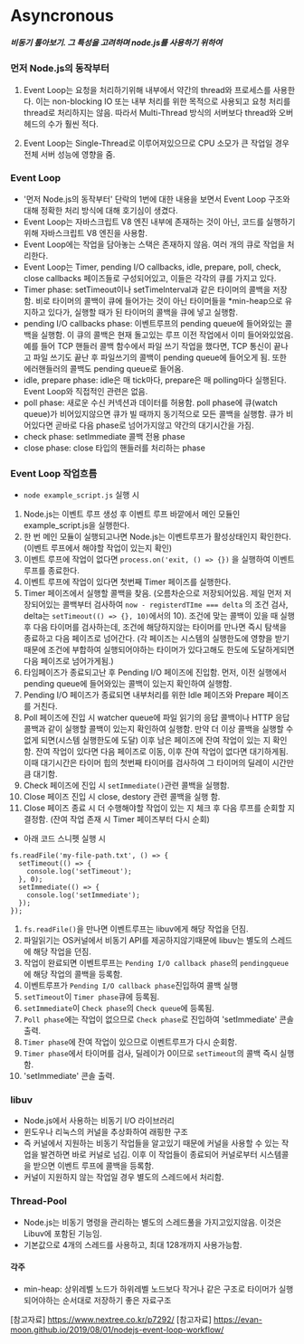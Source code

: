 # Asyncronous

##### 비동기 톺아보기. 그 특성을 고려하며 node.js를 사용하기 위하여

### 먼저 Node.js의 동작부터

1.  Event Loop는 요청을 처리하기위해 내부에서 약간의 thread와 프로세스를 사용한다. 이는 non-blocking IO 또는 내부 처리를 위한 목적으로 사용되고 요청 처리를 thread로 처리하지는 않음. 따라서 Multi-Thread 방식의 서버보다 thread와 오버헤드의 수가 훨씬 적다.

2.  Event Loop는 Single-Thread로 이루어져있으므로 CPU 소모가 큰 작업일 경우 전체 서버 성능에 영향을 줌.

### Event Loop

- '먼저 Node.js의 동작부터' 단락의 1번에 대한 내용을 보면서 Event Loop 구조와 대해 정확한 처리 방식에 대해 호기심이 생겼다.
- Event Loop는 자바스크립트 V8 엔진 내부에 존재하는 것이 아닌, 코드를 실행하기 위해 자바스크립트 V8 엔진을 사용함.
- Event Loop에는 작업을 담아놓는 스택은 존재하지 않음. 여러 개의 큐로 작업을 처리한다.
- Event Loop는 Timer, pending I/O callbacks, idle, prepare, poll, check, close callbacks 페이즈들로 구성되어있고, 이들은 각각의 큐를 가지고 있다.
- Timer phase: setTimeout이나 setTimeInterval과 같은 타이머의 콜백을 저장함. 비로 타이머의 콜백이 큐에 들어가는 것이 아닌 타이머들을 \*min-heap으로 유지하고 있다가, 실행할 때가 된 타이머의 콜백을 큐에 넣고 실행함.
- pending I/O callbacks phase: 이벤트루프의 pending queue에 들어와있는 콜백을 실행함. 이 큐의 콜백은 현재 돌고있는 루프 이전 작업에서 이미 들어와있었음. 예를 들어 TCP 핸들러 콜백 함수에서 파일 쓰기 작업을 했다면, TCP 통신이 끝나고 파일 쓰기도 끝난 후 파일쓰기의 콜백이 pending queue에 들어오게 됨. 또한 에러핸들러의 콜백도 pending queue로 들어옴.
- idle, prepare phase: idle은 매 tick마다, prepare은 매 polling마다 실행된다. Event Loop와 직접적인 관련은 없음.
- poll phase: 새로운 수신 커넥션과 데이터를 허용함. poll phase에 큐(watch queue)가 비어있지않으면 큐가 빌 때까지 동기적으로 모든 콜백을 실행함. 큐가 비어있다면 곧바로 다음 phase로 넘어가지않고 약간의 대기시간을 가짐.
- check phase: setImmediate 콜백 전용 phase
- close phase: close 타입의 핸들러를 처리하는 phase

### Event Loop 작업흐름

- `node example_script.js` 실행 시

1. Node.js는 이벤트 루프 생성 후 이벤트 루프 바깥에서 메인 모듈인 example_script.js을 실행한다.
2. 한 번 메인 모듈이 실행되고나면 Node.js는 이벤트루프가 활성상태인지 확인한다. (이벤트 루프에서 해야할 작업이 있는지 확인)
3. 이벤트 루프에 작업이 없다면 `process.on('exit, () => {})` 을 실행하여 이벤트 루프를 종료한다.
4. 이벤트 루프에 작업이 있다면 첫번째 Timer 페이즈를 실행한다.
5. Timer 페이즈에서 실행할 콜백을 찾음. (오름차순으로 저장되어있음. 제일 먼저 저장되어있는 콜백부터 검사하여 `now - registerdTIme === delta` 의 조건 검사, delta는 `setTimeout(() => {}, 10)`에서의 10). 조건에 맞는 콜백이 있을 때 실행 후 다음 타이머를 검사하는데, 조건에 해당하지않는 타이머를 만나면 즉시 탐색을 종료하고 다음 페이즈로 넘어간다. (각 페이즈는 시스템의 실행한도에 영향을 받기때문에 조건에 부합하여 실행되어야하는 타이머가 있다고해도 한도에 도달하게되면 다음 페이즈로 넘어가게됨.)
6. 타임페이즈가 종료되고난 후 Pending I/O 페이즈에 진입함. 먼저, 이전 실행에서 pending queue에 들어와있는 콜백이 있는지 확인하여 실행함.
7. Pending I/O 페이즈가 종료되면 내부처리를 위한 Idle 페이즈와 Prepare 페이즈를 거친다.
8. Poll 페이즈에 진입 시 watcher queue에 파일 읽기의 응답 콜백이나 HTTP 응답 콜백과 같이 실행할 콜백이 있는지 확인하여 실행함. 만약 더 이상 콜백을 실행할 수 없게 되면(시스템 실행한도에 도달) 이후 남은 페이즈에 잔여 작업이 있는 지 확인함. 잔여 작업이 있다면 다음 페이즈로 이동, 이후 잔여 작업이 없다면 대기하게됨. 이때 대기시간은 타이머 힙의 첫번째 타이머를 검사하여 그 타이머의 딜레이 시간만큼 대기함.
9. Check 페이즈에 진입 시 `setImmediate()`관련 콜백을 실행함.
10. Close 페이즈 진입 시 close, destory 관련 콜백을 실행 함.
11. Close 페이즈 종료 시 더 수행해야할 작업이 있는 지 체크 후 다음 루프를 순회할 지 결정함. (잔여 작업 존재 시 Timer 페이즈부터 다시 순회)

- 아래 코드 스니펫 실행 시

```
fs.readFile('my-file-path.txt', () => {
  setTimeout(() => {
    console.log('setTimeout');
  }, 0);
  setImmediate(() => {
    console.log('setImmediate');
  });
});
```

1. `fs.readFile()`을 만나면 이벤트루프는 libuv에게 해당 작업을 던짐.
2. 파일읽기는 OS커널에서 비동기 API를 제공하지않기때문에 libuv는 별도의 스레드에 해당 작업을 던짐.
3. 작업이 완료되면 이벤트루프는 `Pending I/O callback phase`의 `pendingqueue`에 해당 작업의 콜백을 등록함.
4. 이벤트루프가 `Pending I/O callback phase`진입하여 콜백 실행
5. `setTimeout`이 `Timer phase`큐에 등록됨.
6. `setImmediate`이 `Check phase`의 `Check queue`에 등록됨.
7. `Poll phase`에는 작업이 없으므로 `Check phase`로 진입하여 'setImmediate' 콘솔 출력.
8. `Timer phase`에 잔여 작업이 있으므로 이벤트루프가 다시 순회함.
9. `Timer phase`에서 타이머를 검사, 딜레이가 0이므로 `setTimeout`의 콜백 즉시 실행함.
10. 'setImmediate' 콘솔 출력.

### libuv

- Node.js에서 사용하는 비동기 I/O 라이브러리
- 윈도우나 리눅스의 커널을 추상화하여 래핑한 구조
- 즉 커널에서 지원하는 비동기 작업들을 알고있기 때문에 커널을 사용할 수 있는 작업을 발견하면 바로 커널로 넘김. 이후 이 작업들이 종료되어 커널로부터 시스템콜을 받으면 이벤트 루프에 콜백을 등록함.
- 커널이 지원하지 않는 작업일 경우 별도의 스레드에서 처리함.

### Thread-Pool

- Node.js는 비동기 명령을 관리하는 별도의 스레드풀을 가지고있지않음. 이것은 Libuv에 포함된 기능임.
- 기본값으로 4개의 스레드를 사용하고, 최대 128개까지 사용가능함.

#### 각주

- min-heap: 상위레벨 노드가 하위레벨 노드보다 작거나 같은 구조로 타이머가 실행되어야하는 순서대로 저장하기 좋은 자료구조

[참고자료] https://www.nextree.co.kr/p7292/
[참고자료] https://evan-moon.github.io/2019/08/01/nodejs-event-loop-workflow/

